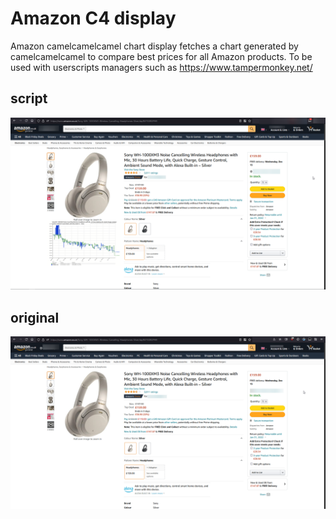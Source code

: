 # Amazon C4 display

Amazon camelcamelcamel chart display fetches a chart generated by camelcamelcamel to compare best prices for all Amazon products. To be used with userscripts managers such as https://www.tampermonkey.net/

## script

![Script](./script.png "Script effect example")


## original
![Original](./original.png "Original amazon")
